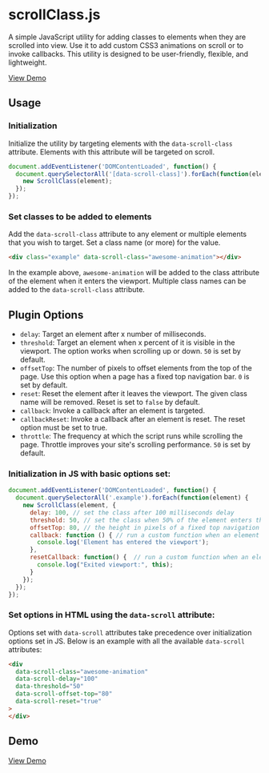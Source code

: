 # scrollClass.js

A simple JavaScript utility for adding classes to elements when they are scrolled into view. Use it to add custom CSS3 animations on scroll or to invoke callbacks. This utility is designed to be user-friendly, flexible, and lightweight.

[View Demo](http://www.virgiliudiaconu.com/work/scroll-class/)

## Usage

### Initialization

Initialize the utility by targeting elements with the `data-scroll-class` attribute. Elements with this attribute will be targeted on scroll.

```js
document.addEventListener('DOMContentLoaded', function() {
  document.querySelectorAll('[data-scroll-class]').forEach(function(element) {
    new ScrollClass(element);
  });
});
```

### Set classes to be added to elements

Add the `data-scroll-class` attribute to any element or multiple elements that you wish to target. Set a class name (or more) for the value.

```html
<div class="example" data-scroll-class="awesome-animation"></div>
```

In the example above, `awesome-animation` will be added to the class attribute of the element when it enters the viewport. Multiple class names can be added to the `data-scroll-class` attribute.

## Plugin Options

- `delay`: Target an element after x number of milliseconds.
- `threshold`: Target an element when x percent of it is visible in the viewport. The option works when scrolling up or down. `50` is set by default.
- `offsetTop`: The number of pixels to offset elements from the top of the page. Use this option when a page has a fixed top navigation bar. `0` is set by default.
- `reset`: Reset the element after it leaves the viewport. The given class name will be removed. Reset is set to `false` by default.
- `callback`: Invoke a callback after an element is targeted.
- `callbackReset`: Invoke a callback after an element is reset. The reset option must be set to true.
- `throttle`: The frequency at which the script runs while scrolling the page. Throttle improves your site's scrolling performance. `50` is set by default.

### Initialization in JS with basic options set:

```js
document.addEventListener('DOMContentLoaded', function() {
  document.querySelectorAll('.example').forEach(function(element) {
    new ScrollClass(element, {
      delay: 100, // set the class after 100 milliseconds delay
      threshold: 50, // set the class when 50% of the element enters the viewport
      offsetTop: 80, // the height in pixels of a fixed top navigation bar
      callback: function () { // run a custom function when an element enters the viewport
        console.log('Element has entered the viewport');
      },
      resetCallback: function() {  // run a custom function when an element is reset
        console.log("Exited viewport:", this);
      }
    });
  });
});
```

### Set options in HTML using the `data-scroll` attribute:

Options set with `data-scroll` attributes take precedence over initialization options set in JS. Below is an example with all the available `data-scroll` attributes:

```html
<div
  data-scroll-class="awesome-animation"
  data-scroll-delay="100"
  data-threshold="50"
  data-scroll-offset-top="80"
  data-scroll-reset="true"
>
</div>
```

## Demo
[View Demo](http://www.virgiliudiaconu.com/work/scroll-class/)
